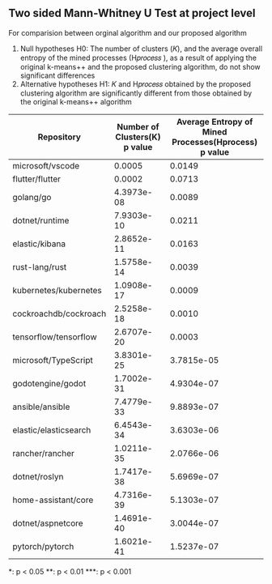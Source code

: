 ## Two sided Mann-Whitney U Test at project level
For comparision between orginal algorithm and our proposed algorithm
1. Null hypotheses H0: The number of clusters (𝐾), and the average overall entropy of the mined processes (H𝑝𝑟𝑜𝑐𝑒𝑠𝑠 ),
as a result of applying the original k-means++ and the proposed clustering algorithm, do
not show significant differences
2. Alternative hypotheses H1: 𝐾 and H𝑝𝑟𝑜𝑐𝑒𝑠𝑠 obtained by the proposed clustering algorithm are significantly different from those obtained by the original k-means++ algorithm

| Repository   |  Number of Clusters(K) p value   | Average Entropy of Mined Processes(Hprocess) p value  |
|-------- |  ------ | ------------------  |
|microsoft/vscode |  0.0005   |  0.0149  |
|flutter/flutter  | 0.0002   | 0.0713 |
|golang/go |  4.3973e-08  |  0.0089 |
|dotnet/runtime | 7.9303e-10  |  0.0211 | 
|elastic/kibana | 2.8652e-11  | 0.0163 |
| rust-lang/rust    |  1.5758e-14    | 0.0039    |
| kubernetes/kubernetes   |  1.0908e-17      |   0.0009   |
| cockroachdb/cockroach   | 2.5258e-18     | 0.0010    |
|  tensorflow/tensorflow  | 2.6707e-20     | 0.0003    |
| microsoft/TypeScript   |   3.8301e-25    | 3.7815e-05    |
| godotengine/godot   | 1.7002e-31     | 4.9304e-07    |
| ansible/ansible    | 7.4779e-33     | 9.8893e-07    |
| elastic/elasticsearch   | 6.4543e-34      | 3.6303e-06    |
| rancher/rancher   | 1.0211e-35     |  2.0766e-06   |
| dotnet/roslyn   | 1.7417e-38     | 5.6969e-07    |
|  home-assistant/core  | 4.7316e-39     | 5.1303e-07    |
|  dotnet/aspnetcore   | 1.4691e-40   |  3.0044e-07  |
|  pytorch/pytorch    |  1.6021e-41   | 1.5237e-07    |
*: p < 0.05  **: p < 0.01 ***: p < 0.001
